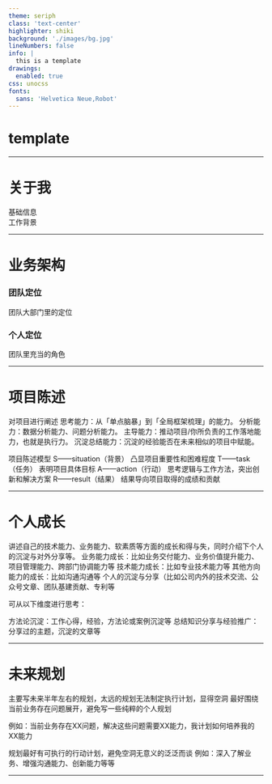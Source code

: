 ```yaml
---
theme: seriph
class: 'text-center'
highlighter: shiki
background: './images/bg.jpg'
lineNumbers: false
info: |
  this is a template
drawings:
  enabled: true
css: unocss
fonts:
  sans: 'Helvetica Neue,Robot'
---
```


# template


[//]: # (注意：数据背后的分析（ why ），对此输入的策略（what），未来准备怎么做（ how ）)

---

# 关于我

<div class="fw-1000 op-80">基础信息</div>

<div class="fw-1000 op-80 mt-13">工作背景</div>


---

# 业务架构 

### 团队定位
团队大部门里的定位

### 个人定位
团队里充当的角色

---


# 项目陈述

对项目进行阐述
思考能力：从「单点脑暴」到「全局框架梳理」的能力。
分析能力：数据分析能力、问题分析能力。
主导能力：推动项目/你所负责的工作落地能力，也就是执行力。
沉淀总结能力：沉淀的经验能否在未来相似的项目中赋能。

项目陈述模型
S——situation（背景） 凸显项目重要性和困难程度
T——task（任务） 表明项目具体目标
A——action（行动） 思考逻辑与工作方法，突出创新和解决方案
R——result（结果） 结果导向项目取得的成绩和贡献



---

# 个人成长

讲述自己的技术能力、业务能力、软素质等方面的成长和得与失，同时介绍下个人的沉淀与对外分享等。
业务能力成长：比如业务交付能力、业务价值提升能力、项目管理能力、跨部门协调能力等
技术能力成长：比如专业技术能力等
其他方向能力的成长：比如沟通沟通等
个人的沉淀与分享（比如公司内外的技术交流、公众号文章、团队基建贡献、专利等

可从以下维度进行思考：

方法论沉淀：工作心得，经验，方法论或案例沉淀等
总结知识分享与经验推广：分享过的主题，沉淀的文章等



---

# 未来规划

主要写未来半年左右的规划，太远的规划无法制定执行计划，显得空洞
最好围绕当前业务存在问题展开，避免写一些纯粹的个人规划

例如：当前业务存在XX问题，解决这些问题需要XX能力，我计划如何培养我的XX能力

规划最好有可执行的行动计划，避免空洞无意义的泛泛而谈
例如：深入了解业务、增强沟通能力、创新能力等等

---
